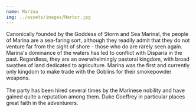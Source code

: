 ```yaml
---
name: Marina
img: ../assets/images/Harbor.jpg
---
```

Canonically founded by the Goddess of Storm and Sea Marinal, 
the people of Marina are a sea-faring sort, although they readily
admit that they do not venture far from the sight of shore - those who
do are rarely seen again. Marina's dominance of the waters has led to 
conflict with Disparia in the past. Regardless, they are an overwhelmingly
pastoral kingdom, with broad swathes of land dedicated to agriculture. Marina
was the first and currently only kingdom to make trade with the Goblins for
their smokepowder weapons.<br><br>The party has been hired several times by the Marinese nobility and have gained quite a reputation among them. Duke Goeffrey in particular places great faith in the adventurers. 